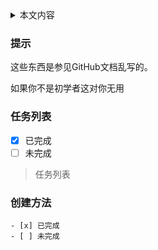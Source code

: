 <details>
<summary>本文内容</summary>

[任务列表](https://github.com/zhanshenxiaomao/Test-the-repository?tab=readme-ov-file#任务列表)

</details>

### 提示

这些东西是参见GitHub文档乱写的。

如果你不是初学者这对你无用

### 任务列表

- [x] 已完成
- [ ] 未完成

>任务列表
### 创建方法
```
- [x] 已完成
- [ ] 未完成
```
